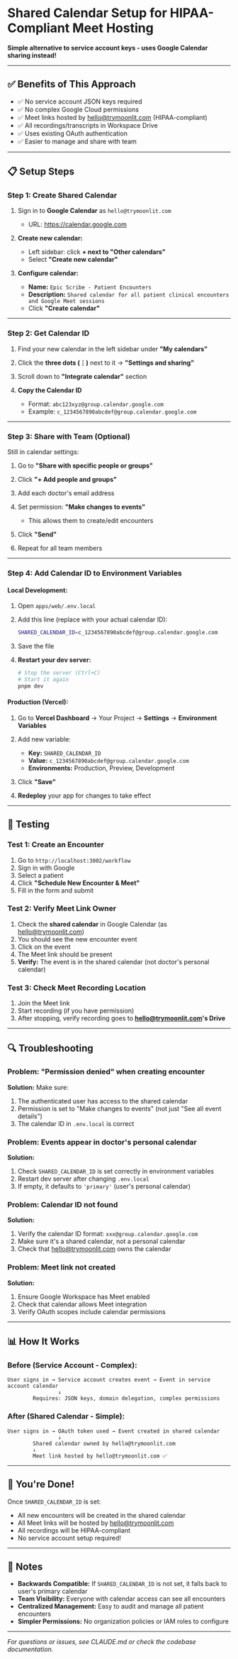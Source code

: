 # Shared Calendar Setup for HIPAA-Compliant Meet Hosting

**Simple alternative to service account keys - uses Google Calendar sharing instead!**

---

## ✅ **Benefits of This Approach**

- ✅ No service account JSON keys required
- ✅ No complex Google Cloud permissions
- ✅ Meet links hosted by hello@trymoonlit.com (HIPAA-compliant)
- ✅ All recordings/transcripts in Workspace Drive
- ✅ Uses existing OAuth authentication
- ✅ Easier to manage and share with team

---

## 📋 **Setup Steps**

### **Step 1: Create Shared Calendar**

1. Sign in to **Google Calendar** as `hello@trymoonlit.com`
   - URL: https://calendar.google.com

2. **Create new calendar:**
   - Left sidebar: click **+ next to "Other calendars"**
   - Select **"Create new calendar"**

3. **Configure calendar:**
   - **Name:** `Epic Scribe - Patient Encounters`
   - **Description:** `Shared calendar for all patient clinical encounters and Google Meet sessions`
   - Click **"Create calendar"**

---

### **Step 2: Get Calendar ID**

1. Find your new calendar in the left sidebar under **"My calendars"**

2. Click the **three dots (⋮)** next to it → **"Settings and sharing"**

3. Scroll down to **"Integrate calendar"** section

4. **Copy the Calendar ID**
   - Format: `abc123xyz@group.calendar.google.com`
   - Example: `c_1234567890abcdef@group.calendar.google.com`

---

### **Step 3: Share with Team (Optional)**

Still in calendar settings:

1. Go to **"Share with specific people or groups"**

2. Click **"+ Add people and groups"**

3. Add each doctor's email address

4. Set permission: **"Make changes to events"**
   - This allows them to create/edit encounters

5. Click **"Send"**

6. Repeat for all team members

---

### **Step 4: Add Calendar ID to Environment Variables**

#### **Local Development:**

1. Open `apps/web/.env.local`

2. Add this line (replace with your actual calendar ID):
   ```bash
   SHARED_CALENDAR_ID=c_1234567890abcdef@group.calendar.google.com
   ```

3. Save the file

4. **Restart your dev server:**
   ```bash
   # Stop the server (Ctrl+C)
   # Start it again
   pnpm dev
   ```

#### **Production (Vercel):**

1. Go to **Vercel Dashboard** → Your Project → **Settings** → **Environment Variables**

2. Add new variable:
   - **Key:** `SHARED_CALENDAR_ID`
   - **Value:** `c_1234567890abcdef@group.calendar.google.com`
   - **Environments:** Production, Preview, Development

3. Click **"Save"**

4. **Redeploy** your app for changes to take effect

---

## 🧪 **Testing**

### **Test 1: Create an Encounter**

1. Go to `http://localhost:3002/workflow`
2. Sign in with Google
3. Select a patient
4. Click **"Schedule New Encounter & Meet"**
5. Fill in the form and submit

### **Test 2: Verify Meet Link Owner**

1. Check the **shared calendar** in Google Calendar (as hello@trymoonlit.com)
2. You should see the new encounter event
3. Click on the event
4. The Meet link should be present
5. **Verify:** The event is in the shared calendar (not doctor's personal calendar)

### **Test 3: Check Meet Recording Location**

1. Join the Meet link
2. Start recording (if you have permission)
3. After stopping, verify recording goes to **hello@trymoonlit.com's Drive**

---

## 🔍 **Troubleshooting**

### **Problem: "Permission denied" when creating encounter**

**Solution:** Make sure:
1. The authenticated user has access to the shared calendar
2. Permission is set to "Make changes to events" (not just "See all event details")
3. The calendar ID in `.env.local` is correct

### **Problem: Events appear in doctor's personal calendar**

**Solution:**
1. Check `SHARED_CALENDAR_ID` is set correctly in environment variables
2. Restart dev server after changing `.env.local`
3. If empty, it defaults to `'primary'` (user's personal calendar)

### **Problem: Calendar ID not found**

**Solution:**
1. Verify the calendar ID format: `xxx@group.calendar.google.com`
2. Make sure it's a shared calendar, not a personal calendar
3. Check that hello@trymoonlit.com owns the calendar

### **Problem: Meet link not created**

**Solution:**
1. Ensure Google Workspace has Meet enabled
2. Check that calendar allows Meet integration
3. Verify OAuth scopes include calendar permissions

---

## 📊 **How It Works**

### **Before (Service Account - Complex):**
```
User signs in → Service account creates event → Event in service account calendar
                ↓
        Requires: JSON keys, domain delegation, complex permissions
```

### **After (Shared Calendar - Simple):**
```
User signs in → OAuth token used → Event created in shared calendar
                ↓
        Shared calendar owned by hello@trymoonlit.com
        ↓
        Meet link hosted by hello@trymoonlit.com ✅
```

---

## 🎉 **You're Done!**

Once `SHARED_CALENDAR_ID` is set:
- All new encounters will be created in the shared calendar
- All Meet links will be hosted by hello@trymoonlit.com
- All recordings will be HIPAA-compliant
- No service account setup required!

---

## 📝 **Notes**

- **Backwards Compatible:** If `SHARED_CALENDAR_ID` is not set, it falls back to user's primary calendar
- **Team Visibility:** Everyone with calendar access can see all encounters
- **Centralized Management:** Easy to audit and manage all patient encounters
- **Simpler Permissions:** No organization policies or IAM roles to configure

---

*For questions or issues, see CLAUDE.md or check the codebase documentation.*
